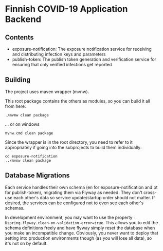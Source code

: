 # Finnish COVID-19 Application Backend

## Contents
- exposure-notification: The exposure notification service for receiving and distributing infection keys and parameters
- publish-token: The publish token generation and verification service for ensuring that only verified infections get reported

## Building
The project uses maven wrapper (mvnw).

This root package contains the others as modules, so you can build it all from here:
```
./mvnw clean package
```
... or on windows
```
mvnw.cmd clean package
```

Since the wrapper is in the root directory, you need to refer to it appropriately if going into the subprojects to build them individually:
```
cd exposure-notification
../mvnw clean package
```

## Database Migrations
Each service handles their own schema (en for exposure-notification and pt for publish-token), migrating them via Flyway as needed. 
They don't cross-use each other's data so service update/startup order should not matter. If desired, the services can be configured not to even see each other's schemas. 

In development environment, you may want to use the property `-Dspring.flyway.clean-on-validation-error=true`. 
This allows you to edit the schema definitions freely and have flyway simply reset the database when you make an incompatible change.
Obviously, you never want to deploy that setting into production environments though (as you will lose all data), so it's not on by default.
